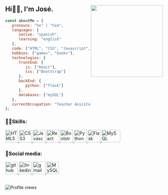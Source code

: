 ## Hi👋🏽, I'm José. <img align='right' src="https://media.giphy.com/media/M9gbBd9nbDrOTu1Mqx/giphy.gif" width="230">

```javascript
const aboutMe = {
   pronouns: "he" | "him",
   languages: {
      native: "spanish",
      learning: "english"
   },
   code: ["HTML", "CSS", "Javascript", "Python"],
   hobbies: ["games", "books"],
   technologies: {
      frontEnd: {
         js: ["React"],
         css: ["Bootstrap"]
      },
      backEnd: {
         python: ["flask"]
      },
      databases: ["mySQL"]
   },
   currentOccupation: "Teacher Assistant at 4Geeks Academy, open for job opportunities"
};
```

### 🤹🏽Skills:
<p align="left">
    <a href="https://developer.mozilla.org/en-US/docs/Glossary/HTML5" target="_blank" rel="noreferrer"><img
        src="https://raw.githubusercontent.com/danielcranney/readme-generator/main/public/icons/skills/html5-colored.svg"
        width="40" height="40" alt="HTML5" />
    </a>
    <a href="https://www.w3.org/TR/CSS/#css" target="_blank" rel="noreferrer"><img
        src="https://raw.githubusercontent.com/danielcranney/readme-generator/main/public/icons/skills/css3-colored.svg"
        width="40" height="40" alt="CSS3" />
    </a>
    <a href="https://developer.mozilla.org/en-US/docs/Web/JavaScript" target="_blank" rel="noreferrer"><img
        src="https://raw.githubusercontent.com/danielcranney/readme-generator/main/public/icons/skills/javascript-colored.svg"
        width="40" height="40" alt="Javascript" />
    </a>
    <a href="https://reactjs.org/" target="_blank" rel="noreferrer"><img
        src="https://raw.githubusercontent.com/danielcranney/readme-generator/main/public/icons/skills/react-colored.svg"
        width="40" height="40" alt="React" />
    </a>  
    <a href="https://getbootstrap.com/" target="_blank" rel="noreferrer"><img
        src="https://raw.githubusercontent.com/danielcranney/readme-generator/main/public/icons/skills/bootstrap-colored.svg"
        width="40" height="40" alt="Bootstrap" />
    </a>
    <a href="https://www.python.org/" target="_blank" rel="noreferrer"><img
        src="https://raw.githubusercontent.com/danielcranney/readme-generator/main/public/icons/skills/python-colored.svg"
        width="40" height="40" alt="Python" />
    </a>
    <a href="https://flask.palletsprojects.com/en/2.0.x/" target="_blank" rel="noreferrer"><img
        src="https://w7.pngwing.com/pngs/166/342/png-transparent-flask-python-bottle-web-framework-web-application-flask-white-monochrome-shoe.png"
        width="40" height="40" alt="Flask" />
    </a>
    <a href="https://www.mysql.com/" target="_blank" rel="noreferrer"><img
        src="https://1000marcas.net/wp-content/uploads/2020/11/MySQL-logo.png"
        width="60" height="40" alt="MySQL" />
    </a>
</p>

### 💬Social media:
<a href="https://www.github.com/Jdvd01" target="_blank" rel="noreferrer">
    <img src="https://w7.pngwing.com/pngs/593/30/png-transparent-github-computer-icons-commit-repository-github-mammal-cat-like-mammal-carnivoran.png"
        width="40" height="40" alt="github" />
</a>
<a href="https://www.linkedin.com/in/jose-velasquez-0a77a122b">
    <img src="https://img.icons8.com/color/96/000000/linkedin.png" width="40" heigh="40" alt="linkedin" />
</a>
<a href="mailto:velasquezdenorajose@gmail.com">
    <img src="https://logodownload.org/wp-content/uploads/2018/03/gmail-logo-2-1.png" width="40" heigh="40" alt="gmail" />
</a>
<a href="https://portfolio-jdvd01.vercel.app/" target="_blank" rel="noreferrer"><img
        src="https://us.123rf.com/450wm/sanek13744/sanek137441704/sanek13744170400526/76112806-ir-al-icono-de-la-web-ilustraci%C3%B3n-vectorial-plana-de-internet-para-el-sitio-web-sobre-fondo-negro-.jpg?ver=6"
        width="40" height="40" alt="MySQL" />
</a>
</br>
</br>

![Profile views](https://gpvc.arturio.dev/jdvd01)
